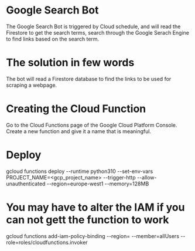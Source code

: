 # Google Search Bot

The Google Search Bot is triggered by Cloud schedule, and will read the Firestore to get the search terms, search through the Google Serach Engine to find links based on the search term.

# The solution in few words
The bot will read a Firestore database to find the links to be used for scraping a webpage.


# Creating the Cloud Function
Go to the Cloud Functions page of the Google Cloud Platform Console. Create a new function and give it a name that is meaningful.

# Deploy
gcloud functions deploy <cloud function name> --runtime python310 --set-env-vars PROJECT_NAME=<gcp_project_name> --trigger-http --allow-unauthenticated --region=europe-west1 --memory=128MB

# You may have to alter the IAM if you can not gett the function to work
gcloud functions add-iam-policy-binding <function name> --region=<region> --member=allUsers --role=roles/cloudfunctions.invoker